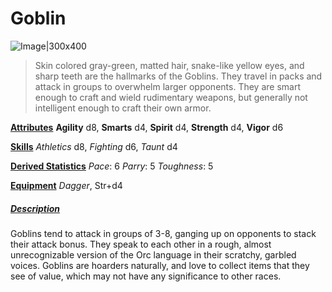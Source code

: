 # Goblin

![Image|300x400](SWADE_Goblin.jpg)

> Skin colored gray-green, matted hair, snake-like yellow eyes, and sharp teeth are the hallmarks of the Goblins. They travel in packs and attack in groups to overwhelm larger opponents. They are smart enough to craft and wield rudimentary weapons, but generally not intelligent enough to craft their own armor.

<u>**Attributes**</u>
**Agility** d8, **Smarts** d4, **Spirit** d4, **Strength** d4, **Vigor** d6

<u>**Skills**</u>
*Athletics* d8, *Fighting* d6, *Taunt* d4

<u>**Derived Statistics**</u>
*Pace*: 6
*Parry*: 5
*Toughness*: 5

<u>**Equipment**</u>
*Dagger*, Str+d4

##### <u>**Description**</u>
Goblins tend to attack in groups of 3-8, ganging up on opponents to stack their attack bonus. They speak to each other in a rough, almost unrecognizable version of the Orc language in their scratchy, garbled voices. Goblins are hoarders naturally, and love to collect items that they see of value, which may not have any significance to other races.
